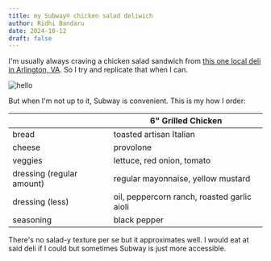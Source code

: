 ```yaml
---
title: my Subway® chicken salad deliwich
author: Ridhi Bandaru
date: 2024-10-12
draft: false
---
```

I'm usually always craving a chicken salad sandwich from [this one local deli in Arlington, VA](https://www.google.com/maps/place/Euro+Market+%26+Cafe/@38.8912919,-77.0861325,15z/data=!4m6!3m5!1s0x89b7b689e28ad2d7:0x69272a189440f6db!8m2!3d38.8912919!4d-77.0861325!16s%2Fg%2F1v6qjhx5?entry=ttu&g_ep=EgoyMDI0MTAwOS4wIKXMDSoASAFQAw%3D%3D). So I try and replicate that when I can.


![hello](/blog/images/chickensandwich.png)


But when I'm not up to it, Subway is convenient. This is my how I order:

|                           | 6" Grilled Chicken                          |
| ------------------------- | ------------------------------------------- |
| bread                     | toasted artisan Italian                     |
| cheese                    | provolone                                   |
| veggies                   | lettuce, red onion, tomato                  |
| dressing (regular amount) | regular mayonnaise, yellow mustard          |
| dressing (less)           | oil, peppercorn ranch, roasted garlic aioli |
| seasoning                 | black pepper                                |

There's no salad-y texture per se but it approximates well. I would eat at said deli if I could but sometimes Subway is just more accessible.

